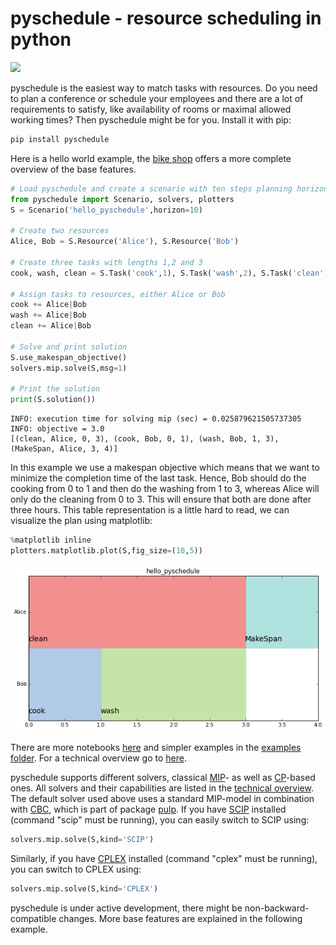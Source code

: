 
# pyschedule - resource scheduling in python

![](https://github.com/timnon/pyschedule/blob/master/pics/gantt.png)

pyschedule is the easiest way to match tasks with resources. Do you need to plan a conference or schedule your employees and there are a lot of requirements to satisfy, like availability of rooms or maximal allowed working times? Then pyschedule might be for you. Install it with pip:


```python
pip install pyschedule
```

Here is a hello world example, the <a href="https://github.com/timnon/pyschedule/tree/master/docs/bike-shop.ipynb">bike shop</a> offers a more complete overview of the base features.

```python
# Load pyschedule and create a scenario with ten steps planning horizon
from pyschedule import Scenario, solvers, plotters
S = Scenario('hello_pyschedule',horizon=10)

# Create two resources
Alice, Bob = S.Resource('Alice'), S.Resource('Bob')

# Create three tasks with lengths 1,2 and 3
cook, wash, clean = S.Task('cook',1), S.Task('wash',2), S.Task('clean',3)

# Assign tasks to resources, either Alice or Bob
cook += Alice|Bob
wash += Alice|Bob
clean += Alice|Bob

# Solve and print solution
S.use_makespan_objective()
solvers.mip.solve(S,msg=1)

# Print the solution
print(S.solution())
```

    INFO: execution time for solving mip (sec) = 0.025879621505737305
    INFO: objective = 3.0
    [(clean, Alice, 0, 3), (cook, Bob, 0, 1), (wash, Bob, 1, 3), (MakeSpan, Alice, 3, 4)]


In this example we use a makespan objective which means that we want to minimize the completion time of the last task. Hence, Bob should do the cooking from 0 to 1 and then do the washing from 1 to 3, whereas Alice will only do the cleaning from 0 to 3. This will ensure that both are done after three hours. This table representation is a little hard to read, we can visualize the plan using matplotlib:



```python
%matplotlib inline
plotters.matplotlib.plot(S,fig_size=(10,5))
```

![png](pics/hello-world.png)

There are more notebooks <a href="https://github.com/timnon/pyschedule-notebooks/">here</a> and simpler examples in the <a href="https://github.com/timnon/pyschedule/tree/master/examples">examples folder</a>. For a technical overview go to <a href="https://github.com/timnon/pyschedule/blob/master/docs/overview.md">here</a>.


pyschedule supports different solvers, classical <a href="https://en.wikipedia.org/wiki/Integer_programming">MIP</a>- as well as <a href="https://en.wikipedia.org/wiki/Constraint_programming">CP</a>-based ones. All solvers and their capabilities are listed in the <a href="https://github.com/timnon/pyschedule/blob/master/docs/overview.md">technical overview</a>. The default solver used above uses a standard MIP-model in combination with <a href="https://projects.coin-or.org/Cbc">CBC</a>, which is part of package <a href="https://pypi.python.org/pypi/PuLP">pulp</a>. If you have <a href="http://scip.zib.de/">SCIP</a> installed (command "scip" must be running), you can easily switch to SCIP using:



```python
solvers.mip.solve(S,kind='SCIP')
```


Similarly, if you have <a href="https://www.ibm.com/analytics/data-science/prescriptive-analytics/cplex-optimizer">CPLEX</a> installed (command "cplex" must be running), you can switch to CPLEX using:



```python
solvers.mip.solve(S,kind='CPLEX')
```

pyschedule is under active development, there might be non-backward-compatible changes. More base features are explained in the following example.
